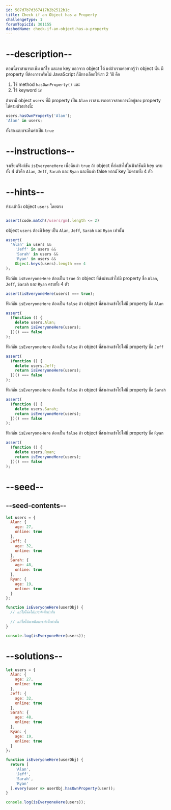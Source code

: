 ```yaml
---
id: 587d7b7d367417b2b2512b1c
title: Check if an Object has a Property
challengeType: 1
forumTopicId: 301155
dashedName: check-if-an-object-has-a-property
---
```


# --description--

ตอนนี้เราสามารถเพิ่ม แก้ไข และลบ key ออกจาก object ได้ แต่ถ้าเราแค่อยากรู้ว่า object นั้น มี property ที่ต้องการหรือไม่ JavaScript ก็มีทางเลือกให้เรา 2 วิธี คือ 

1. ใช้ method `hasOwnProperty()` และ
2. ใช้ keyword `in` 

ถ้าเรามี object `users` ที่มี property เป็น `Alan` เราสามารถตรวจสอบการมีอยู่ของ property ได้ตามตัวอย่างนี้:

```js
users.hasOwnProperty('Alan');
'Alan' in users;
```

ทั้งสองแบบจะคืนค่าเป็น `true`

# --instructions--

จงเขียนฟังก์ชัน `isEveryoneHere` เพื่อคืนค่า `true` ถ้า object ที่ส่งเข้าไปในฟังก์ชันมี key ครบทั้ง 4 ตัวคือ  `Alan`, `Jeff`, `Sarah` และ `Ryan` และคืนค่า false หากมั key ไม่ครบทั้ง 4 ตัว

# --hints--

ห้ามเข้าถึง object `users` โดยตรง

```js 

assert(code.match(/users/gm).length <= 2)

```

object `users` ต้องมี key เป็น `Alan`, `Jeff`, `Sarah` และ `Ryan` เท่านั้น

```js
assert(
  'Alan' in users &&
    'Jeff' in users &&
    'Sarah' in users &&
    'Ryan' in users &&
    Object.keys(users).length === 4
);
```

ฟังก์ชัน `isEveryoneHere` ต้องเป็น `true` ถ้า object ที่ส่งผ่านเข้าไปมี property ชื่อ `Alan`, `Jeff`, `Sarah` และ `Ryan` ครบทั้ง 4 ตัว

```js
assert(isEveryoneHere(users) === true);
```

ฟังก์ชัน `isEveryoneHere` ต้องเป็น `false` ถ้า object ที่ส่งผ่านเข้าไปไม่มี property ชื่อ `Alan`

```js
assert(
  (function () {
    delete users.Alan;
    return isEveryoneHere(users);
  })() === false
);
```

ฟังก์ชัน `isEveryoneHere` ต้องเป็น `false` ถ้า object ที่ส่งผ่านเข้าไปไม่มี property ชื่อ `Jeff`

```js
assert(
  (function () {
    delete users.Jeff;
    return isEveryoneHere(users);
  })() === false
);
```

ฟังก์ชัน `isEveryoneHere` ต้องเป็น `false` ถ้า object ที่ส่งผ่านเข้าไปไม่มี property ชื่อ `Sarah`

```js
assert(
  (function () {
    delete users.Sarah;
    return isEveryoneHere(users);
  })() === false
);
```

ฟังก์ชัน `isEveryoneHere` ต้องเป็น `false` ถ้า object ที่ส่งผ่านเข้าไปไม่มี property ชื่อ `Ryan`

```js
assert(
  (function () {
    delete users.Ryan;
    return isEveryoneHere(users);
  })() === false
);
```

# --seed--

## --seed-contents--

```js
let users = {
  Alan: {
    age: 27,
    online: true
  },
  Jeff: {
    age: 32,
    online: true
  },
  Sarah: {
    age: 48,
    online: true
  },
  Ryan: {
    age: 19,
    online: true
  }
};

function isEveryoneHere(userObj) {
  // แก้ไขโค้ดใต้บรรทัดนี้เท่านั้น
  
  // แก้ไขโค้ดเหนือบรรทัดนี้เท่านั้น
}

console.log(isEveryoneHere(users));
```

# --solutions--

```js
let users = {
  Alan: {
    age: 27,
    online: true
  },
  Jeff: {
    age: 32,
    online: true
  },
  Sarah: {
    age: 48,
    online: true
  },
  Ryan: {
    age: 19,
    online: true
  }
};

function isEveryoneHere(userObj) {
  return [
    'Alan',
    'Jeff',
    'Sarah',
    'Ryan'
  ].every(user => userObj.hasOwnProperty(user));
}

console.log(isEveryoneHere(users));
```
